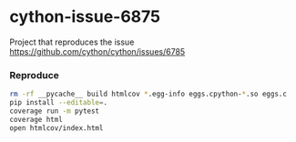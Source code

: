 # cython-issue-6875
Project that reproduces the issue https://github.com/cython/cython/issues/6785

### Reproduce

```sh
rm -rf __pycache__ build htmlcov *.egg-info eggs.cpython-*.so eggs.c
pip install --editable=.
coverage run -m pytest
coverage html
open htmlcov/index.html
```
